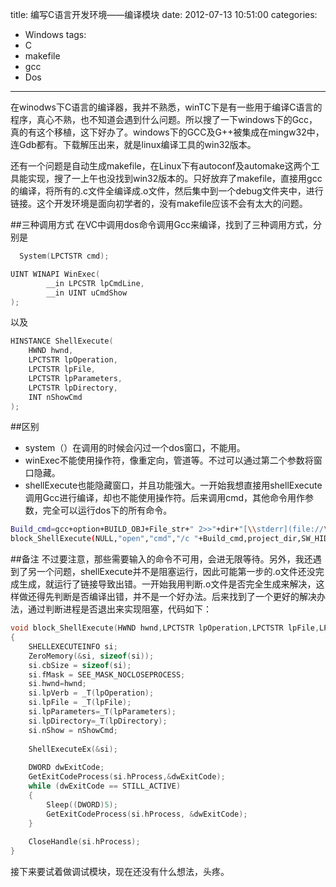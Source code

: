 title: 编写C语言开发环境——编译模块
date: 2012-07-13 10:51:00
categories:
- Windows
tags:
- C
- makefile
- gcc
- Dos
---

在winodws下C语言的编译器，我并不熟悉，winTC下是有一些用于编译C语言的程序，真心不熟，也不知道会遇到什么问题。所以搜了一下windows下的Gcc，真的有这个移植，这下好办了。windows下的GCC及G++被集成在mingw32中，连Gdb都有。下载解压出来，就是linux编译工具的win32版本。

还有一个问题是自动生成makefile，在Linux下有autoconf及automake这两个工具能实现，搜了一上午也没找到win32版本的。只好放弃了makefile，直接用gcc的编译，将所有的.c文件全编译成.o文件，然后集中到一个debug文件夹中，进行链接。这个开发环境是面向初学者的，没有makefile应该不会有太大的问题。
<!--more-->

##三种调用方式
在VC中调用dos命令调用Gcc来编译，找到了三种调用方式，分别是


```cpp
  System(LPCTSTR cmd);
```

```cpp
UINT WINAPI WinExec(
        __in LPCSTR lpCmdLine,
        __in UINT uCmdShow
);
```

以及

```cpp
HINSTANCE ShellExecute(      
    HWND hwnd,
    LPCTSTR lpOperation,
    LPCTSTR lpFile,
    LPCTSTR lpParameters,
    LPCTSTR lpDirectory,
    INT nShowCmd
);

```

##区别
* system（）在调用的时候会闪过一个dos窗口，不能用。
* winExec不能使用操作符，像重定向，管道等。不过可以通过第二个参数将窗口隐藏。
* shellExecute也能隐藏窗口，并且功能强大。一开始我想直接用shellExecute调用Gcc进行编译，却也不能使用操作符。后来调用cmd，其他命令用作参数，完全可以运行dos下的所有命令。
 
```bash
Build_cmd=gcc+option+BUILD_OBJ+File_str+" 2>>"+dir+"[\\stderr](file://\\stderr)";
block_ShellExecute(NULL,"open","cmd","/c "+Build_cmd,project_dir,SW_HIDE);
```

##备注
不过要注意，那些需要输入的命令不可用，会进无限等待。另外，我还遇到了另一个问题，shellExecute并不是阻塞运行，因此可能第一步的.o文件还没完成生成，就运行了链接导致出错。一开始我用判断.o文件是否完全生成来解决，这样做还得先判断是否编译出错，并不是一个好办法。后来找到了一个更好的解决办法，通过判断进程是否退出来实现阻塞，代码如下：

```cpp
void block_ShellExecute(HWND hwnd,LPCTSTR lpOperation,LPCTSTR lpFile,LPCTSTR lpParameters,LPCTSTR lpDirectory,INT nShowCmd)
{
	SHELLEXECUTEINFO si;
	ZeroMemory(&si, sizeof(si));
	si.cbSize = sizeof(si);
	si.fMask = SEE_MASK_NOCLOSEPROCESS;
	si.hwnd=hwnd;
	si.lpVerb = _T(lpOperation);
	si.lpFile = _T(lpFile);
	si.lpParameters=_T(lpParameters);
	si.lpDirectory=_T(lpDirectory);
	si.nShow = nShowCmd;
	
	ShellExecuteEx(&si);
	
	DWORD dwExitCode;
	GetExitCodeProcess(si.hProcess,&dwExitCode);
	while (dwExitCode == STILL_ACTIVE)
	{
		Sleep((DWORD)5);
		GetExitCodeProcess(si.hProcess, &dwExitCode);
	}
	
	CloseHandle(si.hProcess);
}
```
接下来要试着做调试模块，现在还没有什么想法，头疼。
